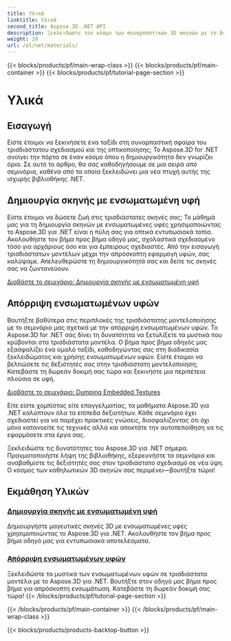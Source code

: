 ```yaml
---
title: Υλικά
linktitle: Υλικά
second_title: Aspose.3D .NET API
description: Ξεκλειδώστε τον κόσμο των συναρπαστικών 3D σκηνών με το Aspose.3D for .NET tutorials. Μάθετε να δημιουργείτε εκπληκτικές σκηνές και εξερευνήστε τις ενσωματωμένες υφές χωρίς κόπο.
weight: 28
url: /el/net/materials/
---
```


{{< blocks/products/pf/main-wrap-class >}}
{{< blocks/products/pf/main-container >}}
{{< blocks/products/pf/tutorial-page-section >}}

# Υλικά

## Εισαγωγή

Είστε έτοιμοι να ξεκινήσετε ένα ταξίδι στη συναρπαστική σφαίρα του τρισδιάστατου σχεδιασμού και της οπτικοποίησης; Το Aspose.3D for .NET ανοίγει την πόρτα σε έναν κόσμο όπου η δημιουργικότητα δεν γνωρίζει όρια. Σε αυτό το άρθρο, θα σας καθοδηγήσουμε σε μια σειρά από σεμινάρια, καθένα από τα οποία ξεκλειδώνει μια νέα πτυχή αυτής της ισχυρής βιβλιοθήκης .NET.

## Δημιουργία σκηνής με ενσωματωμένη υφή

Είστε έτοιμοι να δώσετε ζωή στις τρισδιάστατες σκηνές σας; Το μάθημά μας για τη δημιουργία σκηνών με ενσωματωμένες υφές χρησιμοποιώντας το Aspose.3D για .NET είναι η πύλη σας για οπτικά εντυπωσιακά τοπία. Ακολουθήστε τον βήμα προς βήμα οδηγό μας, σχολαστικά σχεδιασμένο τόσο για αρχάριους όσο και για έμπειρους σχεδιαστές. Από την εισαγωγή τρισδιάστατων μοντέλων μέχρι την απρόσκοπτη εφαρμογή υφών, σας καλύψαμε. Απελευθερώστε τη δημιουργικότητά σας και δείτε τις σκηνές σας να ζωντανεύουν.

[Διαβάστε το σεμινάριο: Δημιουργία σκηνής με ενσωματωμένη υφή](./create-scene-embedded-texture/)

## Απόρριψη ενσωματωμένων υφών

Βουτήξτε βαθύτερα στις περιπλοκές της τρισδιάστατης μοντελοποίησης με το σεμινάριο μας σχετικά με την απόρριψη ενσωματωμένων υφών. Το Aspose.3D for .NET σάς δίνει τη δυνατότητα να ξετυλίξετε τα μυστικά που κρύβονται στα τρισδιάστατα μοντέλα. Ο βήμα προς βήμα οδηγός μας εξασφαλίζει ένα ομαλό ταξίδι, καθοδηγώντας σας στη διαδικασία ξεκλειδώματος και χρήσης ενσωματωμένων υφών. Είστε έτοιμοι να βελτιώσετε τις δεξιότητές σας στην τρισδιάστατη μοντελοποίηση; Κατεβάστε τη δωρεάν δοκιμή σας τώρα και ξεκινήστε μια περιπέτεια πλούσια σε υφή.

[Διαβάστε το σεμινάριο: Dumping Embedded Textures](./dump-embedded-textures/)

Είτε είστε χομπίστας είτε επαγγελματίας, τα μαθήματα Aspose.3D για .NET καλύπτουν όλα τα επίπεδα δεξιοτήτων. Κάθε σεμινάριο έχει σχεδιαστεί για να παρέχει πρακτικές γνώσεις, διασφαλίζοντας ότι όχι μόνο κατανοείτε τις τεχνικές αλλά και αποκτάτε την αυτοπεποίθηση να τις εφαρμόσετε στα έργα σας.

Ξεκλειδώστε τις δυνατότητες του Aspose.3D για .NET σήμερα. Πραγματοποιήστε λήψη της βιβλιοθήκης, εξερευνήστε τα σεμινάρια και αναβαθμίστε τις δεξιότητές σας στον τρισδιάστατο σχεδιασμό σε νέα ύψη. Ο κόσμος των καθηλωτικών 3D σκηνών σας περιμένει—βουτήξτε τώρα!
## Εκμάθηση Υλικών
### [Δημιουργία σκηνής με ενσωματωμένη υφή](./create-scene-embedded-texture/)
Δημιουργήστε μαγευτικές σκηνές 3D με ενσωματωμένες υφές χρησιμοποιώντας το Aspose.3D για .NET. Ακολουθήστε τον βήμα προς βήμα οδηγό μας για εντυπωσιακά αποτελέσματα.
### [Απόρριψη ενσωματωμένων υφών](./dump-embedded-textures/)
Ξεκλειδώστε τα μυστικά των ενσωματωμένων υφών σε τρισδιάστατα μοντέλα με το Aspose.3D για .NET. Βουτήξτε στον οδηγό μας βήμα προς βήμα για απρόσκοπτη ενσωμάτωση. Κατεβάστε τη δωρεάν δοκιμή σας τώρα!
{{< /blocks/products/pf/tutorial-page-section >}}

{{< /blocks/products/pf/main-container >}}
{{< /blocks/products/pf/main-wrap-class >}}

{{< blocks/products/products-backtop-button >}}
